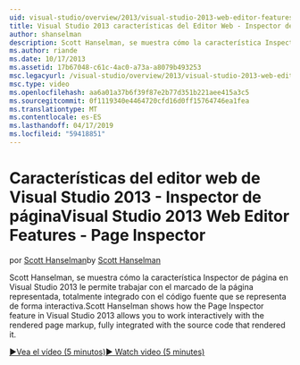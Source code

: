 ```yaml
---
uid: visual-studio/overview/2013/visual-studio-2013-web-editor-features-page-inspector
title: Visual Studio 2013 características del Editor Web - Inspector de página | Microsoft Docs
author: shanselman
description: Scott Hanselman, se muestra cómo la característica Inspector de página en Visual Studio 2013 le permite trabajar de forma interactiva con el marcado de la página representada, w completamente integrada...
ms.author: riande
ms.date: 10/17/2013
ms.assetid: 17b67048-c61c-4ac0-a73a-a8079b493253
msc.legacyurl: /visual-studio/overview/2013/visual-studio-2013-web-editor-features-page-inspector
msc.type: video
ms.openlocfilehash: aa6a01a37b6f39f87e2b77d351b221aee415a3c5
ms.sourcegitcommit: 0f1119340e4464720cfd16d0ff15764746ea1fea
ms.translationtype: MT
ms.contentlocale: es-ES
ms.lasthandoff: 04/17/2019
ms.locfileid: "59418851"
---
```

# <a name="visual-studio-2013-web-editor-features---page-inspector"></a><span data-ttu-id="cad99-103">Características del editor web de Visual Studio 2013 - Inspector de página</span><span class="sxs-lookup"><span data-stu-id="cad99-103">Visual Studio 2013 Web Editor Features - Page Inspector</span></span>

<span data-ttu-id="cad99-104">por [Scott Hanselman](https://github.com/shanselman)</span><span class="sxs-lookup"><span data-stu-id="cad99-104">by [Scott Hanselman](https://github.com/shanselman)</span></span>

<span data-ttu-id="cad99-105">Scott Hanselman, se muestra cómo la característica Inspector de página en Visual Studio 2013 le permite trabajar con el marcado de la página representada, totalmente integrado con el código fuente que se representa de forma interactiva.</span><span class="sxs-lookup"><span data-stu-id="cad99-105">Scott Hanselman shows how the Page Inspector feature in Visual Studio 2013 allows you to work interactively with the rendered page markup, fully integrated with the source code that rendered it.</span></span>

[<span data-ttu-id="cad99-106">&#9654;Vea el vídeo (5 minutos)</span><span class="sxs-lookup"><span data-stu-id="cad99-106">&#9654; Watch video (5 minutes)</span></span>](https://channel9.msdn.com/Blogs/ASP-NET-Site-Videos/visual-studio-2013-web-editor-features-page-inspector)
